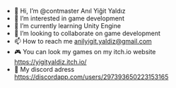 - 👋 Hi, I’m @contmaster Anıl Yiğit Yaldız
- 👀 I’m interested in game development
- 🌱 I’m currently learning Unity Engine
- 💞️ I’m looking to collaborate on game development
- 📫 How to reach me anilyigit.yaldiz@gmail.com
- 🎮 You can look my games on my itch.io website https://yigityaldiz.itch.io/
- 💬 My discord adress https://discordapp.com/users/297393650223153165

<!---
contmaster/contmaster is a ✨ special ✨ repository because its `README.md` (this file) appears on your GitHub profile.
You can click the Preview link to take a look at your changes.
--->

